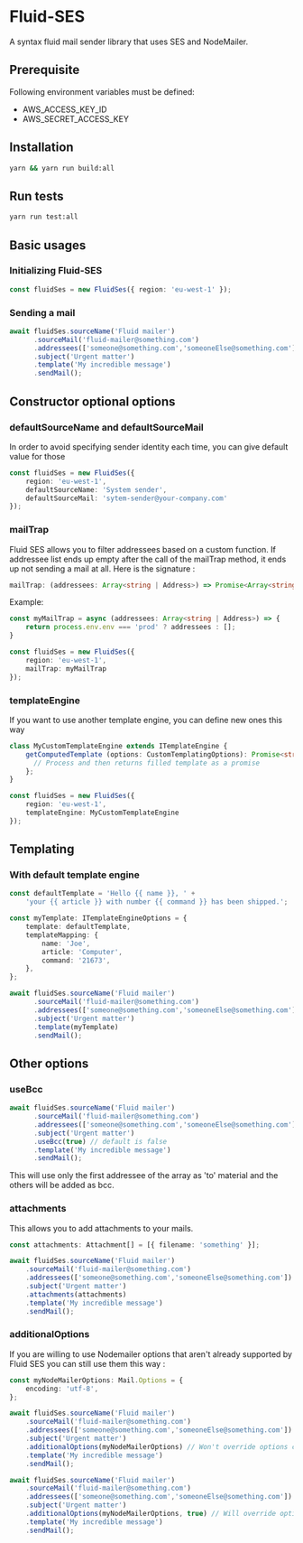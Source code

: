 # Fluid-SES

A syntax fluid mail sender library that uses SES and NodeMailer.

## Prerequisite
Following environment variables must be defined:
- AWS_ACCESS_KEY_ID
- AWS_SECRET_ACCESS_KEY

## Installation

```bash
yarn && yarn run build:all
```

## Run tests

```bash
yarn run test:all
```

## Basic usages

### Initializing Fluid-SES

```typescript
const fluidSes = new FluidSes({ region: 'eu-west-1' });
```

### Sending a mail
```typescript
await fluidSes.sourceName('Fluid mailer')
      .sourceMail('fluid-mailer@something.com')
      .addressees(['someone@something.com','someoneElse@something.com'])
      .subject('Urgent matter')
      .template('My incredible message')
      .sendMail();
```


## Constructor optional options

### defaultSourceName and defaultSourceMail
In order to avoid specifying sender identity each time, you can give default value for those

```typescript
const fluidSes = new FluidSes({ 
    region: 'eu-west-1',
    defaultSourceName: 'System sender',
    defaultSourceMail: 'sytem-sender@your-company.com'
});
```

### mailTrap
Fluid SES allows you to filter addressees based on a custom function. If addressee list ends up empty after the call of the mailTrap method, it ends up not sending a mail at all.
Here is the signature :
```typescript
mailTrap: (addressees: Array<string | Address>) => Promise<Array<string | Address>>;
```

Example:
```typescript
const myMailTrap = async (addressees: Array<string | Address>) => {
    return process.env.env === 'prod' ? addressees : [];
}

const fluidSes = new FluidSes({ 
    region: 'eu-west-1',
    mailTrap: myMailTrap
});
```

### templateEngine
If you want to use another template engine, you can define new ones this way

```typescript
class MyCustomTemplateEngine extends ITemplateEngine {
    getComputedTemplate (options: CustomTemplatingOptions): Promise<string> {
      // Process and then returns filled template as a promise
    };
}

const fluidSes = new FluidSes({
    region: 'eu-west-1',
    templateEngine: MyCustomTemplateEngine
});
```


## Templating

### With default template engine
```typescript
const defaultTemplate = 'Hello {{ name }}, ' +
    'your {{ article }} with number {{ command }} has been shipped.';

const myTemplate: ITemplateEngineOptions = {
    template: defaultTemplate,
    templateMapping: {
        name: 'Joe',
        article: 'Computer',
        command: '21673',
    },
};

await fluidSes.sourceName('Fluid mailer')
      .sourceMail('fluid-mailer@something.com')
      .addressees(['someone@something.com','someoneElse@something.com'])
      .subject('Urgent matter')
      .template(myTemplate)
      .sendMail();
```

## Other options

### useBcc

```typescript
await fluidSes.sourceName('Fluid mailer')
      .sourceMail('fluid-mailer@something.com')
      .addressees(['someone@something.com','someoneElse@something.com'])
      .subject('Urgent matter')
      .useBcc(true) // default is false
      .template('My incredible message')
      .sendMail();
```
This will use only the first addressee of the array as 'to' material and the others will be added as bcc.

### attachments
This allows you to add attachments to your mails.
```typescript
const attachments: Attachment[] = [{ filename: 'something' }];

await fluidSes.sourceName('Fluid mailer')
    .sourceMail('fluid-mailer@something.com')
    .addressees(['someone@something.com','someoneElse@something.com'])
    .subject('Urgent matter')
    .attachments(attachments)
    .template('My incredible message')
    .sendMail();
```

### additionalOptions
If you are willing to use Nodemailer options that aren't already supported by Fluid SES you can still use them this way :

```typescript
const myNodeMailerOptions: Mail.Options = {
    encoding: 'utf-8',
};

await fluidSes.sourceName('Fluid mailer')
    .sourceMail('fluid-mailer@something.com')
    .addressees(['someone@something.com','someoneElse@something.com'])
    .subject('Urgent matter')
    .additionalOptions(myNodeMailerOptions) // Won't override options comming natively from Fluid SES
    .template('My incredible message')
    .sendMail();

await fluidSes.sourceName('Fluid mailer')
    .sourceMail('fluid-mailer@something.com')
    .addressees(['someone@something.com','someoneElse@something.com'])
    .subject('Urgent matter')
    .additionalOptions(myNodeMailerOptions, true) // Will override options comming natively from Fluid SES
    .template('My incredible message')
    .sendMail();
```
